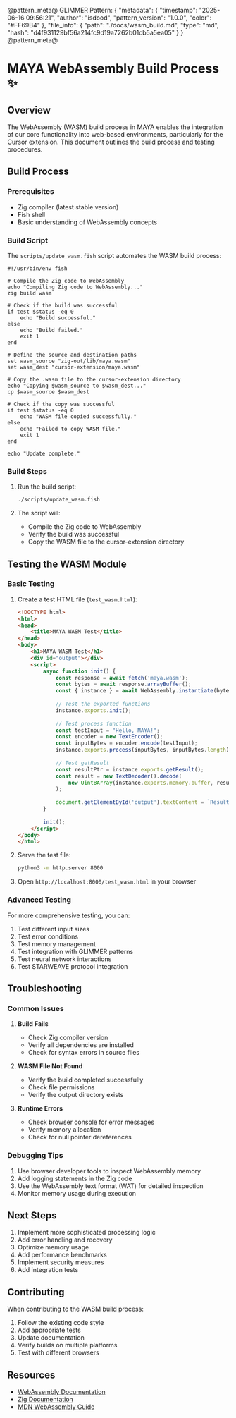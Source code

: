 @pattern_meta@
GLIMMER Pattern:
{
  "metadata": {
    "timestamp": "2025-06-16 09:56:21",
    "author": "isdood",
    "pattern_version": "1.0.0",
    "color": "#FF69B4"
  },
  "file_info": {
    "path": "./docs/wasm_build.md",
    "type": "md",
    "hash": "d4f931129bf56a214fc9d19a7262b01cb5a5ea05"
  }
}
@pattern_meta@

# MAYA WebAssembly Build Process ✨

## Overview

The WebAssembly (WASM) build process in MAYA enables the integration of our core functionality into web-based environments, particularly for the Cursor extension. This document outlines the build process and testing procedures.

## Build Process

### Prerequisites

- Zig compiler (latest stable version)
- Fish shell
- Basic understanding of WebAssembly concepts

### Build Script

The `scripts/update_wasm.fish` script automates the WASM build process:

```fish
#!/usr/bin/env fish

# Compile the Zig code to WebAssembly
echo "Compiling Zig code to WebAssembly..."
zig build wasm

# Check if the build was successful
if test $status -eq 0
    echo "Build successful."
else
    echo "Build failed."
    exit 1
end

# Define the source and destination paths
set wasm_source "zig-out/lib/maya.wasm"
set wasm_dest "cursor-extension/maya.wasm"

# Copy the .wasm file to the cursor-extension directory
echo "Copying $wasm_source to $wasm_dest..."
cp $wasm_source $wasm_dest

# Check if the copy was successful
if test $status -eq 0
    echo "WASM file copied successfully."
else
    echo "Failed to copy WASM file."
    exit 1
end

echo "Update complete."
```

### Build Steps

1. Run the build script:
   ```bash
   ./scripts/update_wasm.fish
   ```

2. The script will:
   - Compile the Zig code to WebAssembly
   - Verify the build was successful
   - Copy the WASM file to the cursor-extension directory

## Testing the WASM Module

### Basic Testing

1. Create a test HTML file (`test_wasm.html`):
   ```html
   <!DOCTYPE html>
   <html>
   <head>
       <title>MAYA WASM Test</title>
   </head>
   <body>
       <h1>MAYA WASM Test</h1>
       <div id="output"></div>
       <script>
           async function init() {
               const response = await fetch('maya.wasm');
               const bytes = await response.arrayBuffer();
               const { instance } = await WebAssembly.instantiate(bytes, {});
               
               // Test the exported functions
               instance.exports.init();
               
               // Test process function
               const testInput = "Hello, MAYA!";
               const encoder = new TextEncoder();
               const inputBytes = encoder.encode(testInput);
               instance.exports.process(inputBytes, inputBytes.length);
               
               // Test getResult
               const resultPtr = instance.exports.getResult();
               const result = new TextDecoder().decode(
                   new Uint8Array(instance.exports.memory.buffer, resultPtr, testInput.length)
               );
               
               document.getElementById('output').textContent = `Result: ${result}`;
           }
           
           init();
       </script>
   </body>
   </html>
   ```

2. Serve the test file:
   ```bash
   python3 -m http.server 8000
   ```

3. Open `http://localhost:8000/test_wasm.html` in your browser

### Advanced Testing

For more comprehensive testing, you can:

1. Test different input sizes
2. Test error conditions
3. Test memory management
4. Test integration with GLIMMER patterns
5. Test neural network interactions
6. Test STARWEAVE protocol integration

## Troubleshooting

### Common Issues

1. **Build Fails**
   - Check Zig compiler version
   - Verify all dependencies are installed
   - Check for syntax errors in source files

2. **WASM File Not Found**
   - Verify the build completed successfully
   - Check file permissions
   - Verify the output directory exists

3. **Runtime Errors**
   - Check browser console for error messages
   - Verify memory allocation
   - Check for null pointer dereferences

### Debugging Tips

1. Use browser developer tools to inspect WebAssembly memory
2. Add logging statements in the Zig code
3. Use the WebAssembly text format (WAT) for detailed inspection
4. Monitor memory usage during execution

## Next Steps

1. Implement more sophisticated processing logic
2. Add error handling and recovery
3. Optimize memory usage
4. Add performance benchmarks
5. Implement security measures
6. Add integration tests

## Contributing

When contributing to the WASM build process:

1. Follow the existing code style
2. Add appropriate tests
3. Update documentation
4. Verify builds on multiple platforms
5. Test with different browsers

## Resources

- [WebAssembly Documentation](https://webassembly.org/docs/high-level-goals/)
- [Zig Documentation](https://ziglang.org/documentation/master/)
- [MDN WebAssembly Guide](https://developer.mozilla.org/en-US/docs/WebAssembly) 